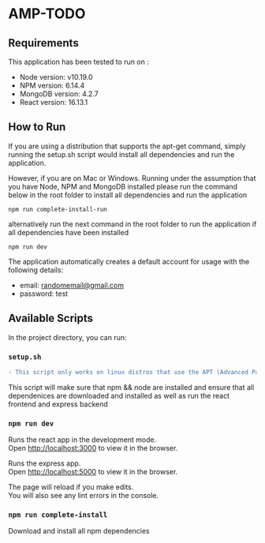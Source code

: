 # AMP-TODO

## Requirements

This application has been tested to run on :
- Node version: v10.19.0
- NPM version: 6.14.4
- MongoDB version: 4.2.7
- React version: 16.13.1

## How to Run

If you are using a distribution that supports the apt-get command, simply running the setup.sh script would install all dependencies and run the application.

However, if you are on Mac or Windows. Running under the assumption that you have Node, NPM and MongoDB installed please run the command below in the root folder to install all dependencies and run the application
```
npm run complete-install-run 
```
alternatively run the next command in the root folder to run the application if all dependencies have been installed
```
npm run dev
```

The application automatically creates a default account for usage with the following details:

- email: randomemail@gmail.com
- password: test

## Available Scripts

In the project directory, you can run:

### `setup.sh`
```diff
- This script only works on linux distros that use the APT (Advanced Package Tool e.g Ubuntu)
```
This script will make sure that npm && node are installed and ensure that all dependenices are downloaded and installed as well as run the react frontend and express backend

### `npm run dev`

Runs the react app in the development mode.<br />
Open [http://localhost:3000](http://localhost:3000) to view it in the browser.

Runs the express app.<br />
Open [http://localhost:5000](http://localhost:5000) to view it in the browser.

The page will reload if you make edits.<br />
You will also see any lint errors in the console.

### `npm run complete-install`

Download and install all npm dependencies
